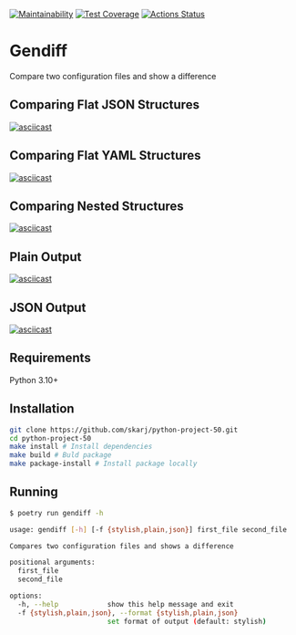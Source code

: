 [![Maintainability](https://api.codeclimate.com/v1/badges/e3ca9c69384cf7c1a059/maintainability)](https://codeclimate.com/github/skarj/python-project-50/maintainability)
[![Test Coverage](https://api.codeclimate.com/v1/badges/e3ca9c69384cf7c1a059/test_coverage)](https://codeclimate.com/github/skarj/python-project-50/test_coverage)
[![Actions Status](https://github.com/skarj/python-project-50/actions/workflows/hexlet-check.yml/badge.svg)](https://github.com/skarj/python-project-50/actions)

# Gendiff
Compare two configuration files and show a difference

## Comparing Flat JSON Structures
[![asciicast](https://asciinema.org/a/SsBKw8ltMnzvloEFNNaA1amAk.svg)](https://asciinema.org/a/SsBKw8ltMnzvloEFNNaA1amAk)

## Comparing Flat YAML Structures
[![asciicast](https://asciinema.org/a/odiQTC7zoItiOWDkEnT1cnGKf.svg)](https://asciinema.org/a/odiQTC7zoItiOWDkEnT1cnGKf)

## Comparing Nested Structures
[![asciicast](https://asciinema.org/a/J3fSU7N5qn1s19mX9qN6nuUQc.svg)](https://asciinema.org/a/J3fSU7N5qn1s19mX9qN6nuUQc)

## Plain Output
[![asciicast](https://asciinema.org/a/QyP6qqGnw9RR72FpJyL6G26eI.svg)](https://asciinema.org/a/QyP6qqGnw9RR72FpJyL6G26eI)

## JSON Output
[![asciicast](https://asciinema.org/a/YLUnVgV24LdRLvAp7BR3qHFzc.svg)](https://asciinema.org/a/YLUnVgV24LdRLvAp7BR3qHFzc)

## Requirements

Python 3.10+

## Installation

```bash
git clone https://github.com/skarj/python-project-50.git
cd python-project-50
make install # Install dependencies
make build # Buld package
make package-install # Install package locally
```

## Running
```bash
$ poetry run gendiff -h

usage: gendiff [-h] [-f {stylish,plain,json}] first_file second_file

Compares two configuration files and shows a difference

positional arguments:
  first_file
  second_file

options:
  -h, --help            show this help message and exit
  -f {stylish,plain,json}, --format {stylish,plain,json}
                        set format of output (default: stylish)
```
